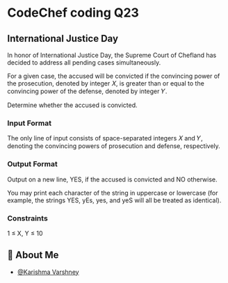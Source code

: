 # CodeChef coding Q23



## International Justice Day

In honor of International Justice Day, the Supreme Court of Chefland has decided to address all pending cases simultaneously.

For a given case, the accused will be convicted if the convincing power of the prosecution, denoted by integer 
𝑋, is greater than or equal to the convincing power of the defense, denoted by integer 
𝑌.

Determine whether the accused is convicted.

### Input Format

The only line of input consists of space-separated integers 
𝑋 and 
𝑌, denoting the convincing powers of prosecution and defense, respectively.
### Output Format
Output on a new line, YES, if the accused is convicted and NO otherwise.

You may print each character of the string in uppercase or lowercase (for example, the strings YES, yEs, yes, and yeS will all be treated as identical).

### Constraints
1 ≤ X, Y ≤ 10

## 🚀 About Me

- [@Karishma Varshney](https://github.com/Karishma-Varshney)